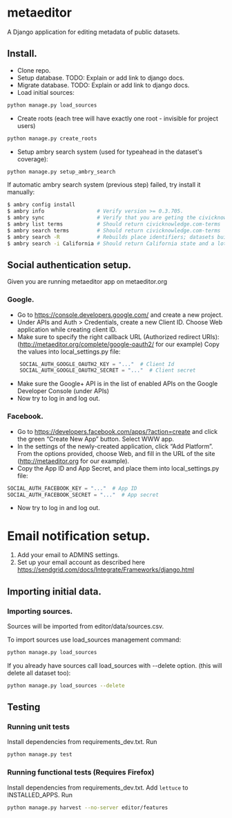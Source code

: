 # metaeditor
A Django application for editing metadata of public datasets.

## Install.
* Clone repo.
* Setup database. TODO: Explain or add link to django docs.
* Migrate database. TODO: Explain or add link to django docs.
* Load initial sources:
```bash
python manage.py load_sources
```
* Create roots (each tree will have exactly one root - invisible for project users)
```bash
python manage.py create_roots
```
* Setup ambry search system (used for typeahead in the dataset's coverage):
```bash
python manage.py setup_ambry_search
```
If automatic ambry search system (previous step) failed, try install it manually:
```bash
$ ambry config install
$ ambry info                 # Verify version >= 0.3.705.
$ ambry sync                 # Verify that you are geting the civicknowledge.com-terms-0.0.3 bundle
$ ambry list terms           # Should return civicknowledge.com-terms
$ ambry search terms         # Should return civicknowledge.com-terms
$ ambry search -R            # Rebuilds place identifiers; datasets built during sync
$ ambry search -i California # Should return California state and a lot of counties. 
```

## Social authentication setup.

Given you are running metaeditor app on metaeditor.org

### Google.
* Go to https://console.developers.google.com/ and create a new project.
* Under APIs and Auth > Credentials, create a new Client ID. Choose Web application while creating client ID.
* Make sure to specify the right callback URL (Authorized redirect URIs): (http://metaeditor.org/complete/google-oauth2/ for our example)
    Copy the values into local_settings.py file:
```python
    SOCIAL_AUTH_GOOGLE_OAUTH2_KEY = "..."  # Client Id
    SOCIAL_AUTH_GOOGLE_OAUTH2_SECRET = "..."  # Client secret
```
* Make sure the Google+ API is in the list of enabled APIs on the Google Developer Console (under APIs)
* Now try to log in and log out.

### Facebook.
* Go to https://developers.facebook.com/apps/?action=create and click the green “Create New App” button. Select WWW app.
* In the settings of the newly-created application, click “Add Platform”. From the options provided, choose Web, and fill in the URL of the site (http://metaeditor.org for our example).
* Copy the App ID and App Secret, and place them into local_settings.py file:
```python
SOCIAL_AUTH_FACEBOOK_KEY = "..."  # App ID
SOCIAL_AUTH_FACEBOOK_SECRET = "..."  # App secret
```
* Now try to log in and log out.

# Email notification setup.
1. Add your email to ADMINS settings.
2. Set up your email account as described here https://sendgrid.com/docs/Integrate/Frameworks/django.html

## Importing initial data.

### Importing sources.
Sources will be imported from editor/data/sources.csv.

To import sources use load_sources management command:
```bash
python manage.py load_sources
```

If you already have sources call load_sources with --delete option. (this will delete all dataset too):
```bash
python manage.py load_sources --delete
```

## Testing

### Running unit tests
Install dependencies from requirements_dev.txt.
Run
```bash
python manage.py test
```

### Running functional tests (Requires Firefox)
Install dependencies from requirements_dev.txt.
Add `lettuce` to INSTALLED_APPS.
Run
```bash
python manage.py harvest --no-server editor/features
```
